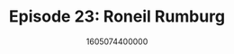 ---
templateKey: podcast-episode
public: true
url: podcast/episode-23-roneil-rumburg
title: " Episode 23: Roneil Rumburg "
description:  We go down the rabbit hole with Roneil Rumburg, CEO of Audius, a blockchain music platform that has been called the decentralized Spotify. He shares his thoughts on the struggle between surveillance and privacy, and how Audius has built a censorship-resistant platform for artists to share music with fans. 
date: 1605074400000
featuredimage: /img/podcast/EpisodeHeader_Website_RRumburg.jpg
socialimage: https://www.orchid.com/assets/img/podcast/EpisodeHeader_RRumburg.png
platformurls:
 - https://podcasts.apple.com/us/podcast/how-blockchain-is-disrupting-music-industry-roneil/id1516705670?i=1000498193293
 - https://open.spotify.com/episode/3nE45V3GrRJNcD6HQVz5tW
 - https://www.stitcher.com/show/follow-the-white-rabbit/episode/how-blockchain-is-disrupting-the-music-industry-with-roneil-rumburg-79322034
 - https://www.deezer.com/us/episode/258772442
 - https://www.podbean.com/media/share/dir-htenb-bf4f7cd
 - https://tunein.com/podcasts/Technology-Podcasts/Follow-the-White-Rabbit-p1330281/?topicId=158683481
---